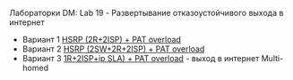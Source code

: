 Лабораторки DM:
Lab 19 - Развертывание отказоустойчивого выхода в интернет
- Вариант 1 [HSRP (2R+2ISP) + PAT overload](Part1/L19/RADME.md)
- Вариант 2 [HSRP (2SW+2R+2ISP) + PAT overload](Part1/L19_2/RADME.md)
- Вариант 3 [1R+2ISP+ip SLA) + PAT overload](Part1/L19_3/RADME.md) - выход в интернет Multi-homed
